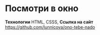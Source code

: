 # Посмотри в окно

**Технологии**
HTML, CSSS, 
**Ссылка на сайт**
https://github.com/Iunnicova/ono-tebe-nado